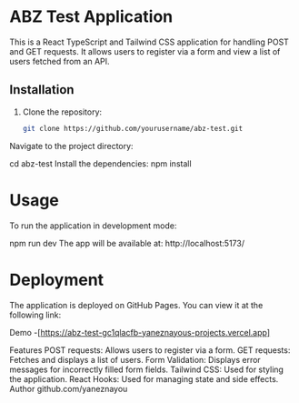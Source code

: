 # ABZ Test Application

This is a React TypeScript and Tailwind CSS application for handling POST and GET requests. It allows users to register via a form and view a list of users fetched from an API.

## Installation

1. Clone the repository:

   ```sh
   git clone https://github.com/yourusername/abz-test.git
Navigate to the project directory:

   cd abz-test
Install the dependencies:
   npm install

# Usage

To run the application in development mode:

npm run dev
The app will be available at: http://localhost:5173/

# Deployment
The application is deployed on GitHub Pages. You can view it at the following link:

Demo -[https://abz-test-gc1qlacfb-yaneznayous-projects.vercel.app]

Features
POST requests: Allows users to register via a form.
GET requests: Fetches and displays a list of users.
Form Validation: Displays error messages for incorrectly filled form fields.
Tailwind CSS: Used for styling the application.
React Hooks: Used for managing state and side effects.
Author
github.com/yaneznayou


 
